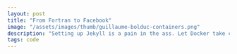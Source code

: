 ```yaml
---
layout: post
title: "From Fortran to Facebook"
image: "/assets/images/thumb/guillaume-bolduc-containers.png"
description: "Setting up Jekyll is a pain in the ass. Let Docker take care of it for you."
tags: code
---
```

